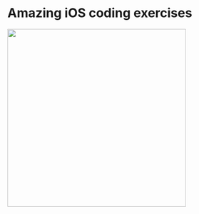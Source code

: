 Amazing iOS coding exercises
==

<img src = "https://avatars1.githubusercontent.com/u/8561716?v=2&s=96" width=400> 
